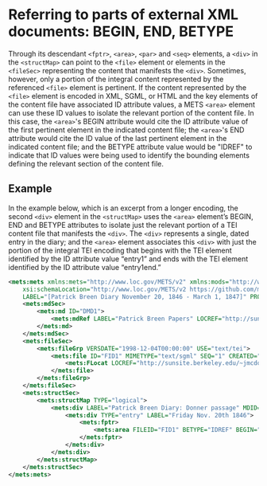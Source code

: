 # Referring to parts of external XML documents: BEGIN, END, BETYPE

Through its descendant `<fptr>`, `<area>`, `<par>` and `<seq>` elements, a `<div>` in the `<structMap>` can point to the `<file>` element or elements in the `<fileSec>` representing the content that manifests the `<div>`. Sometimes, however, only a portion of the integral content represented by the referenced `<file>` element is pertinent. If the content represented by the `<file>` element is encoded in XML, SGML, or HTML and the key elements of the content file have associated ID attribute values, a METS `<area>` element can use these ID values to isolate the relevant portion of the content file. In this case, the `<area>`'s BEGIN attribute would cite the ID attribute value of the first pertinent element in the indicated content file; the `<area>`'s END attribute would cite the ID value of the last pertinent element in the indicated content file; and the BETYPE attribute value would be "IDREF" to indicate that ID values were being used to identify the bounding elements defining the relevant section of the content file.
## Example

In the example below, which is an excerpt from a longer encoding, the second `<div>` element in the `<structMap>` uses the `<area>` element’s BEGIN, END and BETYPE attributes to isolate just the relevant portion of a TEI content file that manifests the `<div>`. The `<div>` represents a single, dated entry in the diary; and the `<area>` element associates this `<div>` with just the portion of the integral TEI encoding that begins with the TEI element identified by the ID attribute value “entry1” and ends with the TEI element identified by the ID attribute value “entry1end.”

```xml
<mets:mets xmlns:mets="http://www.loc.gov/METS/v2" xmlns:mods="http://www.loc.gov/mods/" xmlns:xlink="http://www.w3.org/1999/xlink" xmlns:xsi="http://www.w3.org/2001/XMLSchema-instance"
    xsi:schemaLocation="http://www.loc.gov/METS/v2 https://github.com/mets/METS-schema/raw/mets2/v2/mets.xsd" OBJID="ark:/13030/kt9s2010hz" TYPE="text"
    LABEL="[Patrick Breen Diary November 20, 1846 - March 1, 1847]" PROFILE="http://www.loc.gov/mets/profiles/00000005.xml">
    <mets:mdSec>
        <mets:md ID="DMD1">
            <mets:mdRef LABEL="Patrick Breen Papers" LOCREF="http://sunsite2.berkeley.edu/cgi-bin/oac/calher/breenpapers" LOCTYPE="URL" MDTYPE="EAD"/>
        </mets:md>
    </mets:mdSec>
    <mets:fileSec>
        <mets:fileGrp VERSDATE="1998-12-04T00:00:00" USE="text/tei">
            <mets:file ID="FID1" MIMETYPE="text/sgml" SEQ="1" CREATED="1998-12-04T00:00:00" GROUPID="GID1">
                <mets:FLocat LOCREF="http://sunsite.berkeley.edu/~jmcdonou/BREEN/sgml/breen2.sgm" LOCTYPE="URL"/>
            </mets:file>
        </mets:fileGrp>
    </mets:fileSec>
    <mets:structSec>
        <mets:structMap TYPE="logical">
            <mets:div LABEL="Patrick Breen Diary: Donner passage" MDID="DMD1">
                <mets:div TYPE="entry" LABEL="Friday Nov. 20th 1846">
                    <mets:fptr>
                        <mets:area FILEID="FID1" BETYPE="IDREF" BEGIN="entry1" END="entry1end"/>
                    </mets:fptr>
                </mets:div>
            </mets:div>
        </mets:structMap>
    </mets:structSec>
</mets:mets>
```